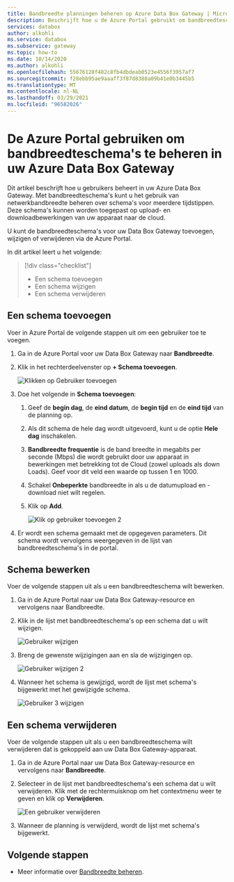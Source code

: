 ```yaml
---
title: Bandbreedte planningen beheren op Azure Data Box Gateway | Microsoft Docs
description: Beschrijft hoe u de Azure Portal gebruikt om bandbreedteschema's te beheren in uw Azure Data Box Gateway.
services: databox
author: alkohli
ms.service: databox
ms.subservice: gateway
ms.topic: how-to
ms.date: 10/14/2020
ms.author: alkohli
ms.openlocfilehash: 55676128f482c8fb4dbdeab0523e4556f3957af7
ms.sourcegitcommit: f28ebb95ae9aaaff3f87d8388a09b41e0b3445b5
ms.translationtype: MT
ms.contentlocale: nl-NL
ms.lasthandoff: 03/29/2021
ms.locfileid: "96582026"
---
```

# <a name="use-the-azure-portal-to-manage-bandwidth-schedules-on-your-azure-data-box-gateway"></a>De Azure Portal gebruiken om bandbreedteschema's te beheren in uw Azure Data Box Gateway  

Dit artikel beschrijft hoe u gebruikers beheert in uw Azure Data Box Gateway. Met bandbreedteschema's kunt u het gebruik van netwerkbandbreedte beheren over schema's voor meerdere tijdstippen. Deze schema's kunnen worden toegepast op upload- en downloadbewerkingen van uw apparaat naar de cloud.

U kunt de bandbreedteschema's voor uw Data Box Gateway toevoegen, wijzigen of verwijderen via de Azure Portal.

In dit artikel leert u het volgende:

> [!div class="checklist"]
>
> * Een schema toevoegen
> * Een schema wijzigen
> * Een schema verwijderen

## <a name="add-a-schedule"></a>Een schema toevoegen

Voer in Azure Portal de volgende stappen uit om een gebruiker toe te voegen.

1. Ga in de Azure Portal voor uw Data Box Gateway naar **Bandbreedte**.
2. Klik in het rechterdeelvenster op **+ Schema toevoegen**.

    ![Klikken op Gebruiker toevoegen](media/data-box-gateway-manage-bandwidth-schedules/add-schedule-1.png)

3. Doe het volgende in **Schema toevoegen**: 

   1. Geef de **begin dag**, de **eind datum**, de **begin tijd** en de **eind tijd** van de planning op. 
   2. Als dit schema de hele dag wordt uitgevoerd, kunt u de optie **Hele dag** inschakelen. 
   3. **Bandbreedte frequentie** is de band breedte in megabits per seconde (Mbps) die wordt gebruikt door uw apparaat in bewerkingen met betrekking tot de Cloud (zowel uploads als down Loads). Geef voor dit veld een waarde op tussen 1 en 1000. 
   4. Schakel **Onbeperkte** bandbreedte in als u de datumupload en -download niet wilt regelen. 
   5. Klik op **Add**.

      ![Klik op gebruiker toevoegen 2](media/data-box-gateway-manage-bandwidth-schedules/add-schedule-2.png)

3. Er wordt een schema gemaakt met de opgegeven parameters. Dit schema wordt vervolgens weergegeven in de lijst van bandbreedteschema's in de portal.


## <a name="edit-schedule"></a>Schema bewerken

Voer de volgende stappen uit als u een bandbreedteschema wilt bewerken. 

1. Ga in de Azure Portal naar uw Data Box Gateway-resource en vervolgens naar Bandbreedte. 
2. Klik in de lijst met bandbreedteschema's op een schema dat u wilt wijzigen.

    ![Gebruiker wijzigen](media/data-box-gateway-manage-bandwidth-schedules/modify-schedule-1.png)

3. Breng de gewenste wijzigingen aan en sla de wijzigingen op.

    ![Gebruiker wijzigen 2](media/data-box-gateway-manage-bandwidth-schedules/modify-schedule-2.png)

4. Wanneer het schema is gewijzigd, wordt de lijst met schema's bijgewerkt met het gewijzigde schema.

    ![Gebruiker 3 wijzigen](media/data-box-gateway-manage-bandwidth-schedules/modify-schedule-3.png)


## <a name="delete-a-schedule"></a>Een schema verwijderen

Voer de volgende stappen uit als u een bandbreedteschema wilt verwijderen dat is gekoppeld aan uw Data Box Gateway-apparaat.

1. Ga in de Azure Portal naar uw Data Box Gateway-resource en vervolgens naar **Bandbreedte**.  

2. Selecteer in de lijst met bandbreedteschema's een schema dat u wilt verwijderen. Klik met de rechtermuisknop om het contextmenu weer te geven en klik op **Verwijderen**. 

   ![Een gebruiker verwijderen](media/data-box-gateway-manage-bandwidth-schedules/delete-schedule-1.png)

3.  Wanneer de planning is verwijderd, wordt de lijst met schema's bijgewerkt.



## <a name="next-steps"></a>Volgende stappen

- Meer informatie over [Bandbreedte beheren](data-box-gateway-manage-bandwidth-schedules.md). 
